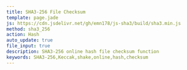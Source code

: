 ```yaml
---
title: SHA3-256 File Checksum
template: page.jade
js: https://cdn.jsdelivr.net/gh/emn178/js-sha3/build/sha3.min.js
method: sha3_256
action: Hash
auto_update: true
file_input: true
description: SHA3-256 online hash file checksum function
keywords: SHA3-256,Keccak,shake,online,hash,checksum
---
```


